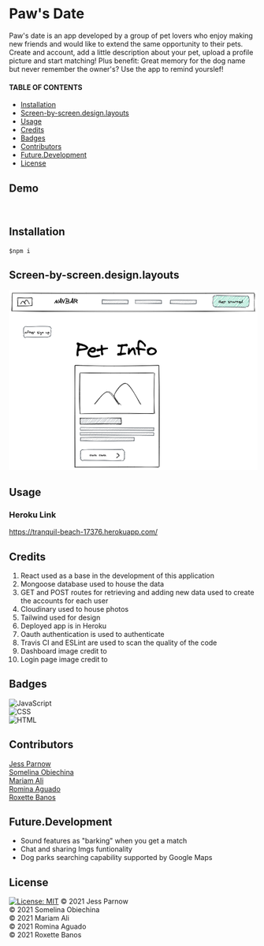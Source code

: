 # Paw's Date
Paw's date is an app developed by a group of pet lovers who enjoy making new friends and would like to extend the same opportunity to their pets.
Create and account, add a little description about your pet, upload a profile picture and start matching!
Plus benefit: Great memory for the dog name but never remember the owner's? Use the app to remind yourslef!
#### TABLE OF CONTENTS
- [Installation](#Installation)
- [Screen-by-screen.design.layouts](#Screen-by-screen.design.layouts)
- [Usage](#Usage)
- [Credits](#Credits)
- [Badges](#Credits)
- [Contributors](#Contributors)
- [Future.Development](#Future.Development)
- [License](#License)
## Demo
![]()
## Installation
```
$npm i
```
## Screen-by-screen.design.layouts
![Img](client/public/screen-by-screen/PetInfo.png)
## Usage
### Heroku Link
https://tranquil-beach-17376.herokuapp.com/
## Credits
1. React used as a base in the development of this application
2. Mongoose database used to house the data
3. GET and POST routes for retrieving and adding new data used to create the accounts for each user
4. Cloudinary used to house photos
5. Tailwind used for design
6. Deployed app is in Heroku
7. Oauth authentication is used to authenticate
8. Travis CI and ESLint are used to scan the quality of the code
9. Dashboard image credit to []()
10. Login page image credit to []()
## Badges
![JavaScript](https://img.shields.io/badge/JavaScript-62.5%25-yellow)<br/>
![CSS](https://img.shields.io/badge/CSS-21.7%25-purple) <br/>
![HTML](https://img.shields.io/badge/HTML-15.8%25-red) <br/>
## Contributors
[Jess Parnow](https://github.com/jessparnow)<br/>
[Somelina Obiechina](https://github.com/ifeasome) <br/>
[Mariam Ali](https://github.com/alimariam12) <br/>
[Romina Aguado](https://github.com/aguado-romina) <br/>
[Roxette Banos](https://github.com/chavelyo3) <br/>
## Future.Development
- Sound features as "barking" when you get a match<br/>
- Chat and sharing Imgs funtionality<br/>
- Dog parks searching capability supported by Google Maps<br/>
## License
[![License: MIT](https://img.shields.io/badge/License-MIT-yellow.svg)](https://opensource.org/licenses/MIT)
© 2021 Jess Parnow <br/>
© 2021 Somelina Obiechina <br/>
© 2021 Mariam Ali <br/>
© 2021 Romina Aguado <br/>
© 2021 Roxette Banos <br/>